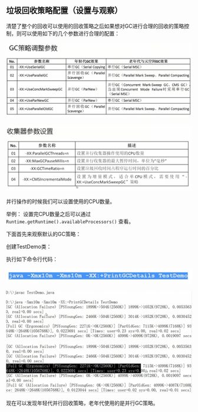 ## 垃圾回收策略配置（设置与观察）

清楚了整个的回收可以使用的回收策略之后如果想对GC进行合理的回收的策略控制，则可以使用如下的几个参数进行合理的配置：

![](/assets/3441517108757_.pic_hd.jpg)

![](/assets/3491517142381_.pic_hd.jpg)

并行操作的时候我们可以设置使用的CPU数量。

举例： 设置完CPU数量之后可以通过` Runtime.getRuntime().availableProcessors() ` 查看。

下面首先来观察默认的GC策略：

创建TestDemo类：



执行如下命令行代码：

![](/assets/3461517109397_.pic.jpg)

![](/assets/3471517109444_.pic_hd.jpg)

![](/assets/3481517109704_.pic_hd.jpg)

现在可以发现年轻代并行回收策略，老年代使用的是并行GC策略。